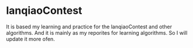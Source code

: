 # lanqiaoContest
It is based my learning and practice for the lanqiaoContest and other algorithms.
And it is mainly as my reporites for learning algorithms.
So I will update it more ofen.
